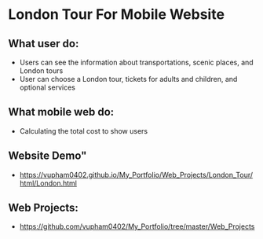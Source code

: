 # London Tour For Mobile Website

## What user do:
  - Users can see the information about transportations, scenic places, and London tours
  - User can choose a London tour, tickets for adults and children, and optional services

## What mobile web do:
  - Calculating the total cost to show users

## Website Demo"
  - https://vupham0402.github.io/My_Portfolio/Web_Projects/London_Tour/html/London.html

## Web Projects:
  - https://github.com/vupham0402/My_Portfolio/tree/master/Web_Projects
